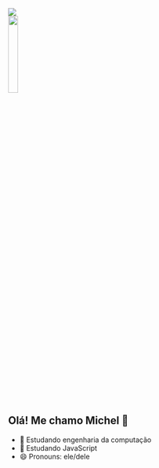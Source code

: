 <picture>
<source 
  srcset="https://github-readme-stats.vercel.app/api?username=Meichl&show_icons=true&theme=dark"
  media="(prefers-color-scheme: dark)"
/>
<source
  srcset="https://github-readme-stats.vercel.app/api?username=Meichl&show_icons=true"
  media="(prefers-color-scheme: light), (prefers-color-scheme: no-preference)"
/>
<img widht ="40%" src="https://github-readme-stats.vercel.app/api?username=Meichl&show_icons=true" />
</picture>

<div>
  <img width="20%" src="https://github-readme-stats.vercel.app/api/top-langs/?username=Meichl&theme=dark">
</div>
          
## Olá! Me chamo Michel 👋


- 🔭 Estudando engenharia da computação
- 🌱 Estudando JavaScript
- 😄 Pronouns: ele/dele
